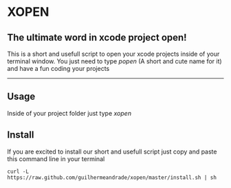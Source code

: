 XOPEN
=====

The ultimate word in xcode project open!
----------------------------------------

This is a short and usefull script to open your xcode projects inside of your terminal window. You just need to type *popen* (A short and cute name for it) and have a fun coding your projects

* * *

Usage
-----

Inside of your project folder just type
	*xopen*

Install
-------

If you are excited to install our short and usefull script just copy and paste this command line in your terminal

	curl -L https://raw.github.com/guilhermeandrade/xopen/master/install.sh | sh
